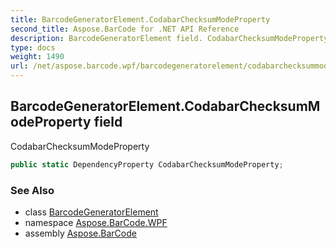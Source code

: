 ```yaml
---
title: BarcodeGeneratorElement.CodabarChecksumModeProperty
second_title: Aspose.BarCode for .NET API Reference
description: BarcodeGeneratorElement field. CodabarChecksumModeProperty
type: docs
weight: 1490
url: /net/aspose.barcode.wpf/barcodegeneratorelement/codabarchecksummodeproperty/
---
```

## BarcodeGeneratorElement.CodabarChecksumModeProperty field

CodabarChecksumModeProperty

```csharp
public static DependencyProperty CodabarChecksumModeProperty;
```

### See Also

* class [BarcodeGeneratorElement](../)
* namespace [Aspose.BarCode.WPF](../../barcodegeneratorelement/)
* assembly [Aspose.BarCode](../../../)


